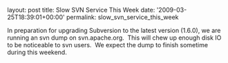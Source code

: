 
layout: post
title: Slow SVN Service This Week
date: '2009-03-25T18:39:01+00:00'
permalink: slow_svn_service_this_week

<p>In preparation for upgrading Subversion to the latest version (1.6.0), we are running an svn dump on svn.apache.org.&nbsp; This will chew up enough disk IO to be noticeable to svn users.&nbsp; We expect the dump to finish sometime during this weekend.<br />&nbsp;</p>
